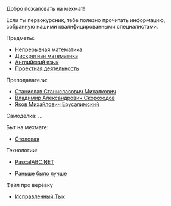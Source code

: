 ﻿Добро пожаловать на мехмат!

Если ты первокурсник, тебе полезно прочитать информацию, собранную нашими квалифицированными специалистами.

Предметы:
 - [Непрерывная математика](continuous-math.md)
 - [Дискретная математика](discrete-math.md)
 - [Английский язык](english.md) 
 - [Проектная деятельность](projects.md)
 
 Преподаватели:
 - [Станислав Станиславович Михалкович](mihalkovich.md)
 - [Владимир Александрович Скороходов](skorohodov.md)
 - [Яков Михайлович Ерусалимский](erusalimskiy.md)
 
 Самоделка:
 ...
 
 Быт на мехмате:
 - [Cтоловая](cafeteria.md)

Технологии:
-  [PascalABC.NET](pascal.md)

-  [Раньше было лучше](good-old-times.md)

Файл про верёвку
-  [Исправленный Тык](rope.md)

